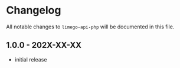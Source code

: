 # Changelog

All notable changes to `limego-api-php` will be documented in this file.

## 1.0.0 - 202X-XX-XX

- initial release
